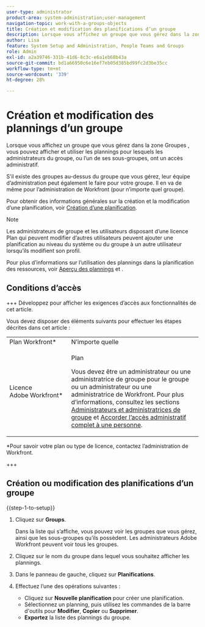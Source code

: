 ```yaml
---
user-type: administrator
product-area: system-administration;user-management
navigation-topic: work-with-a-groups-objects
title: Création et modification des planifications d’un groupe
description: Lorsque vous affichez un groupe que vous gérez dans la zone Groupes , vous pouvez afficher et utiliser les plannings pour lesquels les administrateurs du groupe, ou l’un de ses sous-groupes, ont un accès administratif.
author: Lisa
feature: System Setup and Administration, People Teams and Groups
role: Admin
exl-id: a2a39746-331b-41d6-8c3c-e6a1eb68b43a
source-git-commit: bd1a66950c6e16ef7eb05d385bd99fc2d3be35cc
workflow-type: tm+mt
source-wordcount: '339'
ht-degree: 28%

---
```


# Création et modification des plannings d’un groupe

Lorsque vous affichez un groupe que vous gérez dans la zone Groupes , vous pouvez afficher et utiliser les plannings pour lesquels les administrateurs du groupe, ou l’un de ses sous-groupes, ont un accès administratif.

S’il existe des groupes au-dessus du groupe que vous gérez, leur équipe d’administration peut également le faire pour votre groupe. Il en va de même pour l’administration de Workfront (pour n’importe quel groupe).

Pour obtenir des informations générales sur la création et la modification d’une planification, voir [Création d’une planification](../../../administration-and-setup/set-up-workfront/configure-timesheets-schedules/create-schedules.md).

>[!NOTE]
>
>Les administrateurs de groupe et les utilisateurs disposant d’une licence Plan qui peuvent modifier d’autres utilisateurs peuvent ajouter une planification au niveau du système ou du groupe à un autre utilisateur lorsqu’ils modifient son profil.

Pour plus d’informations sur l’utilisation des plannings dans la planification des ressources, voir [Aperçu des plannings](/help/quicksilver/administration-and-setup/set-up-workfront/configure-timesheets-schedules/schedules-overview.md) et [ ](/help/quicksilver/resource-mgmt/resource-planning/get-started-resource-planner.md).

## Conditions d’accès

+++ Développez pour afficher les exigences d’accès aux fonctionnalités de cet article.

Vous devez disposer des éléments suivants pour effectuer les étapes décrites dans cet article :

<table style="table-layout:auto"> 
 <col> 
 <col> 
 <tbody> 
  <tr> 
   <td role="rowheader">Plan Workfront*</td> 
   <td>N’importe quelle</td> 
  </tr> 
  <tr> 
   <td role="rowheader">Licence Adobe Workfront*</td> 
   <td> <p>Plan </p> <p>Vous devez être un administrateur ou une administratrice de groupe pour le groupe ou un administrateur ou une administratrice de Workfront. Pour plus d’informations, consultez les sections <a href="../../../administration-and-setup/manage-groups/group-roles/group-administrators.md" class="MCXref xref">Administrateurs et administratrices de groupe</a> et <a href="../../../administration-and-setup/add-users/configure-and-grant-access/grant-a-user-full-administrative-access.md" class="MCXref xref">Accorder l’accès administratif complet à une personne</a>.</p> </td> 
  </tr> 
 </tbody> 
</table>

&#42;Pour savoir votre plan ou type de licence, contactez l’administration de Workfront.

+++

## Création ou modification des planifications d’un groupe

{{step-1-to-setup}}

1. Cliquez sur **Groups**.

   Dans la liste qui s’affiche, vous pouvez voir les groupes que vous gérez, ainsi que les sous-groupes qu’ils possèdent. Les administrateurs Adobe Workfront peuvent voir tous les groupes.

1. Cliquez sur le nom du groupe dans lequel vous souhaitez afficher les plannings.
1. Dans le panneau de gauche, cliquez sur **Planifications**.
1. Effectuez l’une des opérations suivantes :

   * Cliquez sur **Nouvelle planification** pour créer une planification.
   * Sélectionnez un planning, puis utilisez les commandes de la barre d&#39;outils pour **Modifier**, **Copier** ou **Supprimer**.
   * **Exportez** la liste des plannings du groupe.
